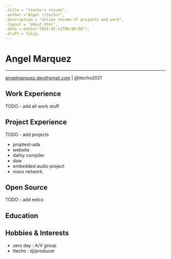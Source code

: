 ```yaml
---
.title = "ttecho's resume",
.author ="Angel (ttecho)",
.description = "online resume of projects and work",
.layout = "about.html",
.date = @date("2024-02-11T00:00:00"),
.draft = false,
---
```


Angel Marquez
=============

---
<angelmarquez.dev@gmail.com> | @ttecho2021

Work Experience
---------------

TODO - add all work stuff

Project Experience
------------------

TODO - add projects

- proptest-ada
- website
- dafny compiler
- daw
- embedded audio project
- nixos network

Open Source
-----------

TODO - add eelco

Education
---------

Hobbies & Interests
-------------------

- zero day : A/V group
- ttecho : dj/producer